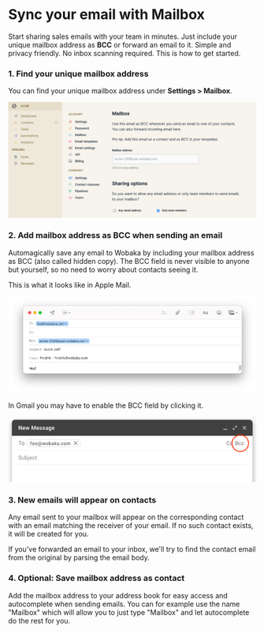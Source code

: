 # Sync your email with Mailbox

Start sharing sales emails with your team in minutes. Just include your unique mailbox address as **BCC** or forward an email to it. Simple and privacy friendly. No inbox scanning required. This is how to get started.

### 1. Find your unique mailbox address

You can find your unique mailbox address under **Settings &gt; Mailbox**.

![Find your mailbox address in settings](../.gitbook/assets/screenshot-2021-07-06-at-11.25.43.png)

### 2. Add mailbox address as BCC when sending an email

Automagically save any email to Wobaka by including your mailbox address as BCC \(also called hidden copy\). The BCC field is never visible to anyone but yourself, so no need to worry about contacts seeing it.

This is what it looks like in Apple Mail.

![Include mailbox address as BCC to automagically save emails to Wobaka](../.gitbook/assets/screenshot-2021-07-06-at-11.31.18.png)

In Gmail you may have to enable the BCC field by clicking it.

![Show the BCC field in Gmail](../.gitbook/assets/screenshot-2021-07-06-at-11.17.23.png)

### 3. New emails will appear on contacts

Any email sent to your mailbox will appear on the corresponding contact with an email matching the receiver of your email. If no such contact exists, it will be created for you.

If you've forwarded an email to your inbox, we'll try to find the contact email from the original by parsing the email body.

### 4. Optional: Save mailbox address as contact

Add the mailbox address to your address book for easy access and autocomplete when sending emails. You can for example use the name "Mailbox" which will allow you to just type "Mailbox" and let autocomplete do the rest for you.

